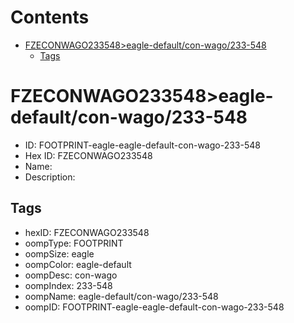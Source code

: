 



Contents
========

* [FZECONWAGO233548>eagle-default/con-wago/233-548](#fzeconwago233548eagle-defaultcon-wago233-548)
	* [Tags](#tags)

# FZECONWAGO233548>eagle-default/con-wago/233-548

- ID: FOOTPRINT-eagle-eagle-default-con-wago-233-548
- Hex ID: FZECONWAGO233548
- Name: 
- Description: 

## Tags

- hexID: FZECONWAGO233548
- oompType: FOOTPRINT
- oompSize: eagle
- oompColor: eagle-default
- oompDesc: con-wago
- oompIndex: 233-548
- oompName: eagle-default/con-wago/233-548
- oompID: FOOTPRINT-eagle-eagle-default-con-wago-233-548
